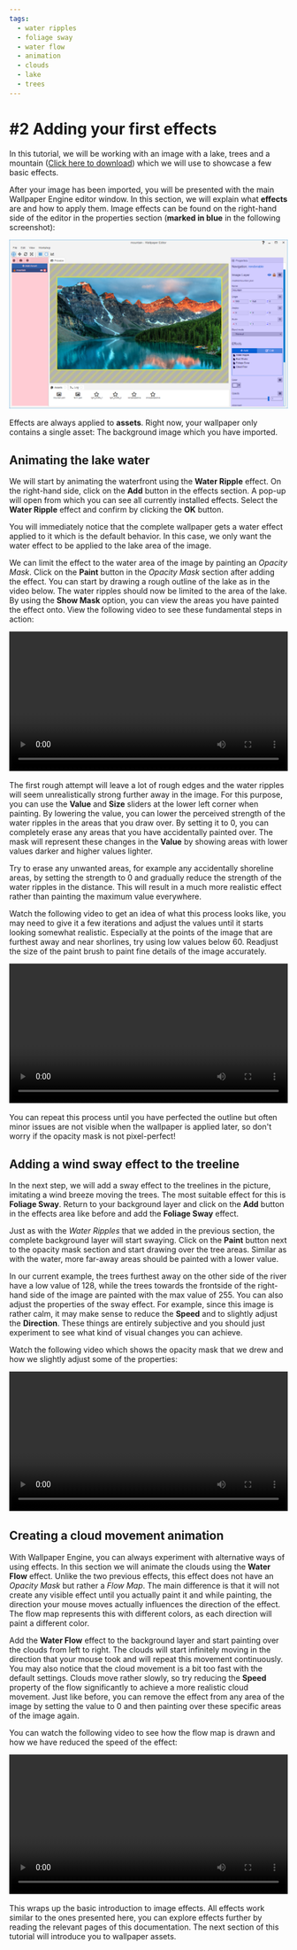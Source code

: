 ```yaml
---
tags:
  - water ripples
  - foliage sway
  - water flow
  - animation
  - clouds
  - lake
  - trees
---
```

# #2 Adding your first effects

In this tutorial, we will be working with an image with a lake, trees and a mountain ([Click here to download](/img/tutorials/mountain.png)) which we will use to showcase a few basic effects. 

After your image has been imported, you will be presented with the main Wallpaper Engine editor window. In this section, we will explain what **effects** are and how to apply them. Image effects can be found on the right-hand side of the editor in the properties section (**marked in blue** in the following screenshot): 

![Effects can be found on the right-hand side of the editor](./overview.png)

Effects are always applied to **assets**. Right now, your wallpaper only contains a single asset: The background image which you have imported.

## Animating the lake water

We will start by animating the waterfront using the **Water Ripple** effect. On the right-hand side, click on the **Add** button in the effects section. A pop-up will open from which you can see all currently installed effects. Select the **Water Ripple** effect and confirm by clicking the **OK** button.

You will immediately notice that the complete wallpaper gets a water effect applied to it which is the default behavior. In this case, we only want the water effect to be applied to the lake area of the image.

We can limit the effect to the water area of the image by painting an *Opacity Mask*. Click on the **Paint** button in the *Opacity Mask* section after adding the effect. You can start by drawing a rough outline of the lake as in the video below. The water ripples should now be limited to the area of the lake. By using the **Show Mask** option, you can view the areas you have painted the effect onto. View the following video to see these fundamental steps in action:

<video width="100%" controls loop autoplay>
  <source src="/videos/opacity_mask.mp4" type="video/mp4">
  Your browser does not support the video tag.
</video>

The first rough attempt will leave a lot of rough edges and the water ripples will seem unrealistically strong further away in the image. For this purpose, you can use the **Value** and **Size** sliders at the lower left corner when painting. By lowering the value, you can lower the perceived strength of the water ripples in the areas that you draw over. By setting it to 0, you can completely erase any areas that you have accidentally painted over. The mask will represent these changes in the **Value** by showing areas with lower values darker and higher values lighter.

Try to erase any unwanted areas, for example any accidentally shoreline areas, by setting the strength to 0 and gradually reduce the strength of the water ripples in the distance. This will result in a much more realistic effect rather than painting the maximum value everywhere.

Watch the following video to get an idea of what this process looks like, you may need to give it a few iterations and adjust the values until it starts looking somewhat realistic. Especially at the points of the image that are furthest away and near shorlines, try using low values below 60. Readjust the size of the paint brush to paint fine details of the image accurately.

<video width="100%" controls>
  <source src="/videos/opacity_mask_fix.mp4" type="video/mp4">
  Your browser does not support the video tag.
</video>

You can repeat this process until you have perfected the outline but often minor issues are not visible when the wallpaper is applied later, so don't worry if the opacity mask is not pixel-perfect!

## Adding a wind sway effect to the treeline

In the next step, we will add a sway effect to the treelines in the picture, imitating a wind breeze moving the trees. The most suitable effect for this is **Foliage Sway**. Return to your background layer and click on the **Add** button in the effects area like before and add the **Foliage Sway** effect.

Just as with the *Water Ripples* that we added in the previous section, the complete background layer will start swaying. Click on the **Paint** button next to the opacity mask section and start drawing over the tree areas. Similar as with the water, more far-away areas should be painted with a lower value.

In our current example, the trees furthest away on the other side of the river have a low value of 128, while the trees towards the frontside of the right-hand side of the image are painted with the max value of 255. You can also adjust the properties of the sway effect. For example, since this image is rather calm, it may make sense to reduce the **Speed** and to slightly adjust the **Direction**. These things are entirely subjective and you should just experiment to see what kind of visual changes you can achieve.

Watch the following video which shows the opacity mask that we drew and how we slightly adjust some of the properties:

<video width="100%" controls>
  <source src="/videos/sway_effect.mp4" type="video/mp4">
  Your browser does not support the video tag.
</video>

## Creating a cloud movement animation

With Wallpaper Engine, you can always experiment with alternative ways of using effects. In this section we will animate the clouds using the **Water Flow** effect. Unlike the two previous effects, this effect does not have an *Opacity Mask* but rather a *Flow Map*. The main difference is that it will not create any visible effect until you actually paint it and while painting, the direction your mouse moves actually influences the direction of the effect. The flow map represents this with different colors, as each direction will paint a different color.

Add the **Water Flow** effect to the background layer and start painting over the clouds from left to right. The clouds will start infinitely moving in the direction that your mouse took and will repeat this movement continuously. You may also notice that the cloud movement is a bit too fast with the default settings. Clouds move rather slowly, so try reducing the **Speed** property of the flow significantly to achieve a more realistic cloud movement. Just like before, you can remove the effect from any area of the image by setting the value to 0 and then painting over these specific areas of the image again.

You can watch the following video to see how the flow map is drawn and how we have reduced the speed of the effect:

<video width="100%" controls>
  <source src="/videos/cloud_effect.mp4" type="video/mp4">
  Your browser does not support the video tag.
</video>

This wraps up the basic introduction to image effects. All effects work similar to the ones presented here, you can explore effects further by reading the relevant pages of this documentation. The next section of this tutorial will introduce you to wallpaper assets.